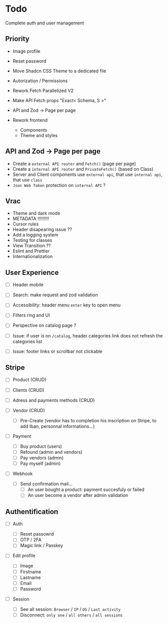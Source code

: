 # Todo

Complete auth and user management

## Priority

- Image profile
- Reset password

- Move Shadcn CSS Theme to a dedicated file
- Autorization / Permissions
- Rework Fetch Parallelized V2
- Make API Fetch props "Exact< Schema, S >"
- API and Zod -> Page per page
- Rework frontend
    - Components
    - Theme and styles

## API and Zod -> Page per page

- Create a `external API router` and `Fetch()` (page per page)
- Create a `internal API router` and `PrivateFetch()` (based on Class)
- Server and Client components use `external api`, that use `internal api`, that use `class`
- `Json Web Token` protection on `internal API` ?

## Vrac

- Theme and dark mode
- METADATA !!!!!!!!!
- Cursor rules
- Header disapearing issue ??
- Add a logging system
- Testing for classes
- View Transition ??
- Eslint and Prettier
- Internationalization

## User Experience

- [ ] Header mobile
- [ ] Search: make request and zod validation
- [ ] Accessibility: header menu `enter` key to open menu
- [ ] Filters ring and UI
- [ ] Perspective on catalog page ?

- [ ] Issue: if user is on `/catalog`, header categories link does not refresh the categories list
- [ ] Issue: footer links or scrollbar not clickable

## Stripe

- [ ] Product (CRUD)
- [ ] Clients (CRUD)
- [ ] Adress and payments methods (CRUD)

- [ ] Vendor (CRUD)

    - [ ] Pre-Create (vendor has to completion his inscription on Stripe, to add Iban, personnal informations...)

- [ ] Payment

    - [ ] Buy product (users)
    - [ ] Refound (admin and vendors)
    - [ ] Pay vendors (admin)
    - [ ] Pay myself (admin)

- [ ] Webhook
    - [ ] Send confirmation mail...
        - [ ] An user bought a product: payment succesfuly or failed
        - [ ] An user become a vendor after admin validation

## Authentification

- [ ] Auth

    - [ ] Reset passowrd
    - [ ] OTP / 2FA
    - [ ] Magic link / Passkey

- [ ] Edit profile

    - [ ] Image
    - [ ] Firstname
    - [ ] Lastname
    - [ ] Email
    - [ ] Password

- [ ] Session
    - [ ] See all session: `Browser` / `IP` / `OS` / `Last activity`
    - [ ] Disconnect: `only one` / `all others` / `all sessions`
